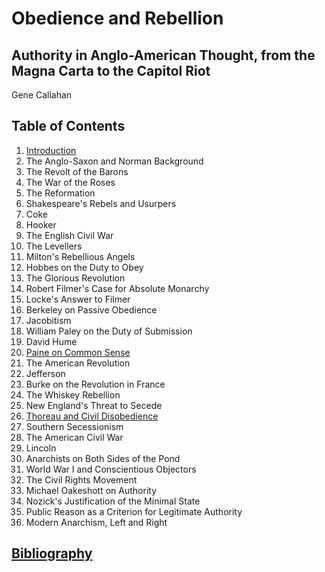 # Obedience and Rebellion
## Authority in Anglo-American Thought, from the Magna Carta to the Capitol Riot

Gene Callahan

## Table of Contents

1. [Introduction](chaps/intro.md)
1. The Anglo-Saxon and Norman Background
1. The Revolt of the Barons
1. The War of the Roses
1. The Reformation
1. Shakespeare's Rebels and Usurpers
1. Coke
1. Hooker
1. The English Civil War
1. The Levellers
1. Milton's Rebellious Angels
1. Hobbes on the Duty to Obey
1. The Glorious Revolution
1. Robert Filmer's Case for Absolute Monarchy
1. Locke's Answer to Filmer
1. Berkeley on Passive Obedience
1. Jacobitism
1. William Paley on the Duty of Submission
1. David Hume
1. [Paine on Common Sense](chaps/paine.md)
1. The American Revolution
1. Jefferson
1. Burke on the Revolution in France
1. The Whiskey Rebellion
1. New England's Threat to Secede
1. [Thoreau and Civil Disobedience](chaps/thoreau.md)
1. Southern Secessionism
1. The American Civil War
1. Lincoln
1. Anarchists on Both Sides of the Pond
1. World War I and Conscientious Objectors
1. The Civil Rights Movement
1. Michael Oakeshott on Authority
1. Nozick's Justification of the Minimal State
1. Public Reason as a Criterion for Legitimate Authority
1. Modern Anarchism, Left and Right

## [Bibliography](chaps/biblio.md)
